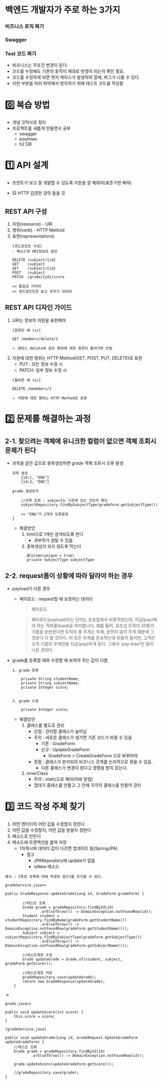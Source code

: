 # 백엔드 개발자가 주로 하는 3가지
### 비즈니스 로직 짜기
### Swagger
### Test 코드 짜기 
- 비즈니스는 무조건 변경이 된다.
- 코드를 수정해도 기존의 동작이 제대로 반영이 되는지 확인 필요.
- 코드를 수정하게 되면 엣지 케이스가 발생하여 장애, 버그가 나올 수 있다. 
- 이런 부분을 미리 파악해서 방지하기 위해 테스트 코드를 작성함
# 0️⃣ 복습 방법
- 개념 깃허브로 정리
- 프로젝트를 새롭게 만들면서 공부
    - swagger
    - postman
    - h2 DB

# 1️⃣ API 설계 
- 프런트가 보고 잘 개발할 수 있도록 지원을 잘 해줘야(표준구현 해야)

- 🟨 HTTP 김영한 강의 들을 것


## REST API 구성
1. 자원(resource) - URI
2. 행위(verb) - HTTP Method
3. 표현(representations)
    ```
    [엔드포인트 구성]
    - 메소드와 URI정보로 판단
        
    DELETE /subject/{id}
    GET    /subject
    GET    /subject/{id}
    POST   /subject
    PATCH  /grade/{id}/score

    => 통일성 가져야
    => 엔드포인트만 보고 유추가 되어야
    ```

## REST API 디자인 가이드
1. URI는 정보의 자원을 표현해야
    ```
    [잘못된 예 (x)]

    GET /members/delete/1

    ㄴ URI는 delete와 같은 행위에 대한 표현이 들어가면 안됨
    ```
2. 자원에 대한 행위는 HTTP Method(GET, POST, PUT, DELETE)로 표현
    - PUT : 모든 정보 수정 시 
    - PATCH: 일부 정보 수정 시 
    ```
    [올바른 예 (o)]

    DELETE /memebers/1

    ㄴ 자원에 대한 행위는 HTTP Method로 표현
    ```

# 2️⃣ 문제를 해결하는 과정

## 2-1. 찾으려는 객체에 유니크한 컬럼이 없으면 객체 조회시 문제가 된다
- 과목을 같은 값으로 중복생성하면 grade 객체 조회시 오류 발생
    ```
    과목 생성
        {id:1, "ENG"}
        {id:2, "ENG"} 

    grade 생성로직

        //과목 조회 : subject는 기존에 있는 것인지 확인
        subjectRepository.findBySubjectType(gradeForm.getSubjectType())

        >> "ENG"가 2개라 오류발생
    }
    ```
    - 해결방안
        1. limit으로 1개만 검색되도록 한다
            - 과부하가 걸릴 수 있음
        2. 중복생성이 되지 않도록 막는다
            ```
            @Column(unique = true)
            private SubjectType subjectType
            ```
## 2-2. request폼이 상황에 따라 달라야 하는 경우
- payload가 다른 경우
    - 페이로드 : request할 때 요청하는 데이터
        > 페이로드

        >페이로드(payload)라는 단어는 운송업에서 비롯하였는데, 지급(pay)해야 하는 적화물(load)을 의미합니다. 예를 들어, 유조선 트럭이 20톤의 기름을 운반한다면 트럭의 총 무게는 차체, 운전자 등의 무게 때문에 그것보다 더 될 것이다. 이 모든 무게를 운송하는데 비용이 들지만, 고객은 오직 기름의 무게만을 지급(pay)하게 된다. 그래서 ‘pay-load’란 말이 나온 것이다
- grade를 등록할 때와 수정할 때 보여야 하는 값이 다름
    ```
    1. grade 등록

        private String studentName;
        private String subjectName;
        private Integer score;


    2. grade 수정

        private Integer score;
    ```
    - 해결방안
        1. 클래스를 별도로 관리
            - 단점 : 관리할 클래스가 늘어남
            - 주의 : 새로운 클래스가 생기면 기존 코드가 바뀔 수 있음
                - 기존 : GradeForm
                - 신규 : UpdateGradeForm
                    - GradeForm > CreateGradeForm 으로 바뀌어야
            - 장점 : 클래스가 분리되어 비즈니스 관계를 논리적으로 끊을 수 있음. 
                - 다른 클래스가 변경이 된다고 영향을 받지 않는다. 
        2. innerClass
            - 주의 : static으로 해야(자바 문법)
            - 껍데기 클래스를 만들고 그 안에 각각의 클래스를 만들어 관리

# 3️⃣ 코드 작성 주체 찾기

1. 어떤 엔티티의 어떤 값을 수정할지 정한다
2. 어떤 값을 수정할지, 어떤 값을 받을지 정한다
3. 메소드로 만든다
4. 메소드에 트랜잭션을 붙여 저장
    - 1차캐시와 데이터 값이 다르면 업데이트 됨(SpringJPA)
        - 참고 
            - JPARepository에 update가 없음
            - isNew 메소드
        
```예시 : {특정 과목에 대해 학생의 점수}를 추가할 수 있다.```

```
gradeService.java>>

public GradeResponse updateGrade(Long id, GradeForm gradeForm) {

        //테스트 조회
        Grade grade = gradeRepository.findById(id)
                .orElseThrow(() -> DomainException.notFoundRow(id));
        Student student = studentRepository.findByName(gradeForm.getStudentName())
                .orElseThrow(() -> DomainException.notFoundRow(gradeForm.getStudentName()));
        Subject subject = subjectRepository.findBySubjectType(gradeForm.getSubjectType())
                .orElseThrow(() -> DomainException.notFoundRow(gradeForm.getSubjectName()));

        //테스트계정 수정                                          
        Grade updateGrade = Grade.of(student, subject, gradeForm.getScore());

        //테스트계정 저장
        gradeRepository.save(updateGrade);
        return new GradeResponse(updateGrade);
    }
```
-> 
```
grade.java>>

public void updateScore(int score) {
    this.score = score;
}

[gradeService.java]

public void updateGrade(Long id, GradeRequest.UpdateGradeForm updateGradeForm) {
    //테스트 조회
    Grade grade = gradeRepository.findById(id)
            .orElseThrow(() -> DomainException.notFoundRow(id));

    grade.updateScore(updateGradeForm.getScore());

    //gradeRepository.save(grade);
}
```